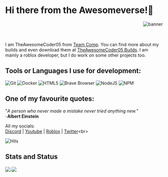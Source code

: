 # Hi there from the Awesomeverse!👋

 <img align="right" src="https://user-images.githubusercontent.com/74418041/152115323-a8278193-d374-48e6-b064-535c2a2e4ef2.png" alt="banner">
 
 <br>
 <br>
 <br>
 
 
 
 





I am TheAwesomeCoder05 from [Team Comp](https://github.com/Team-C0MP). You can find more about my builds and even download them at [TheAwesomeCoder05 Builds](https://bit.ly/3bXQtWK). I am mainly a roblox developer, but I do work on some other projects too. 

## Tools or Languages I use for development:

![Git](https://camo.githubusercontent.com/561f3d4fd727fcca82984c91a65eca069ff34a435072158f6947c4ca52370eae/68747470733a2f2f696d672e736869656c64732e696f2f62616467652f2d4769742d4630353033323f7374796c653d666c61742d737175617265266c6f676f3d676974266c6f676f436f6c6f723d7768697465)
![Docker](https://camo.githubusercontent.com/4d015bf250194995d899a5d2b90babf1afc4458c1589b93e58fdfa4119749a49/68747470733a2f2f696d672e736869656c64732e696f2f62616467652f2d446f636b65722d3436613266313f7374796c653d666c61742d737175617265266c6f676f3d646f636b6572266c6f676f436f6c6f723d7768697465)
![HTML5](https://camo.githubusercontent.com/0c3a16a22ae058cfe38a06dc9ea16404cf006409262f547c9ccfa3ec8b30f71e/68747470733a2f2f696d672e736869656c64732e696f2f62616467652f2d48544d4c352d4533344632363f7374796c653d666c61742d737175617265266c6f676f3d68746d6c35266c6f676f436f6c6f723d7768697465)
![Brave Browser](https://camo.githubusercontent.com/a5585e9bff665613a2eb952d5a6beba60fc7d1d7e362233bf266b1a01c767ad6/68747470733a2f2f696d672e736869656c64732e696f2f62616467652f2d42726176655f42726f777365722d4642353432423f7374796c653d666c61742d737175617265266c6f676f3d6272617665266c6f676f436f6c6f723d7768697465)
![NodeJS](https://camo.githubusercontent.com/425d14e7ceaf18d8bb8e9bf17cd1a270c928c888b9ee4abe84a3bc8a5b3122fe/68747470733a2f2f696d672e736869656c64732e696f2f62616467652f2d4e6f64656a732d3433383533643f7374796c653d666c61742d737175617265266c6f676f3d4e6f64652e6a73266c6f676f436f6c6f723d7768697465)
![NPM](https://camo.githubusercontent.com/1e50ab849e8c196ea962ac3b966a15924234879eeb85f9dd0e0431e43a145b43/68747470733a2f2f696d672e736869656c64732e696f2f62616467652f2d4e504d2d4342333833373f7374796c653d666c61742d737175617265266c6f676f3d6e706d266c6f676f436f6c6f723d7768697465)

## One of my favourite quotes:

"_A person who never made a mistake never tried anything new._" 
<br>
-**Albert Einstein**

All my socials:<br>
[Discord](https://dsc.gg/team-comp) |
[Youtube](https://www.youtube.com/channel/UCh9KkPjILEebJihTG_4s-Lg) |
[Roblox](https://www.roblox.com/users/1226830396/profile) |
[Twitter](https://twitter.com/DevComp_)<br>

![Hits](https://hits.link/hits?url=https%3A%2F%2Fgithub.com%2FTheAwesomeCoder05)


    




## Stats and Status

<a href="https://discord.com/users/893762371770802227">
  <img src="https://lanyard-profile-readme.vercel.app/api/893762371770802227?hideTimestamp=false&idleMessage=No activity at the moment...&hideDiscrim=true"&theme=dark align="center" />
</a>
<a href="https://github.com/TheAwesomeCoder05">
  <img align="center" src="https://github-readme-stats-zeta-six-67.vercel.app/api?username=TheAwesomeCoder05&show_icons=true&theme=dark&line_height=20" />
</a>




